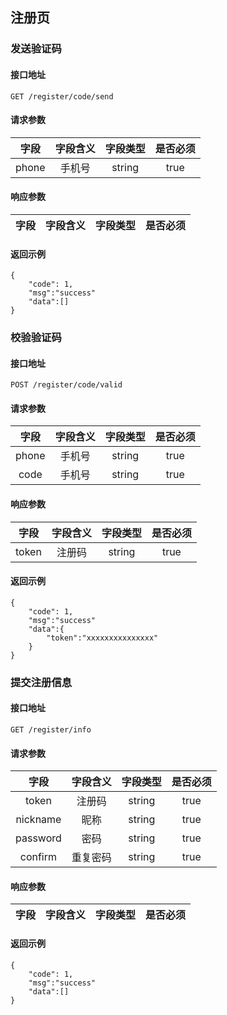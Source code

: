 ## 注册页

### 发送验证码

#### 接口地址

````
GET /register/code/send
````

#### 请求参数

| 字段 | 字段含义 | 字段类型 | 是否必须 |
|:----:|:----:|:----:|:----:|
| phone | 手机号 | string | true |

#### 响应参数

| 字段 | 字段含义 | 字段类型 | 是否必须 |
|:----:|:----:|:----:|:----:|

#### 返回示例
````
{
    "code": 1,
    "msg":"success"
    "data":[]
}
````


### 校验验证码

#### 接口地址

````
POST /register/code/valid
````

#### 请求参数

| 字段 | 字段含义 | 字段类型 | 是否必须 |
|:----:|:----:|:----:|:----:|
| phone | 手机号 | string | true |
| code | 手机号 | string | true |

#### 响应参数

| 字段 | 字段含义 | 字段类型 | 是否必须 |
|:----:|:----:|:----:|:----:|
| token | 注册码 | string | true |

#### 返回示例
````
{
    "code": 1,
    "msg":"success"
    "data":{
        "token":"xxxxxxxxxxxxxxx"
    }
}
````


### 提交注册信息

#### 接口地址

````
GET /register/info
````

#### 请求参数

| 字段 | 字段含义 | 字段类型 | 是否必须 |
|:----:|:----:|:----:|:----:|
| token | 注册码 | string | true |
| nickname | 昵称 | string | true |
| password | 密码 | string | true |
| confirm | 重复密码 | string | true |

#### 响应参数

| 字段 | 字段含义 | 字段类型 | 是否必须 |
|:----:|:----:|:----:|:----:|

#### 返回示例
````
{
    "code": 1,
    "msg":"success"
    "data":[]
}
````
